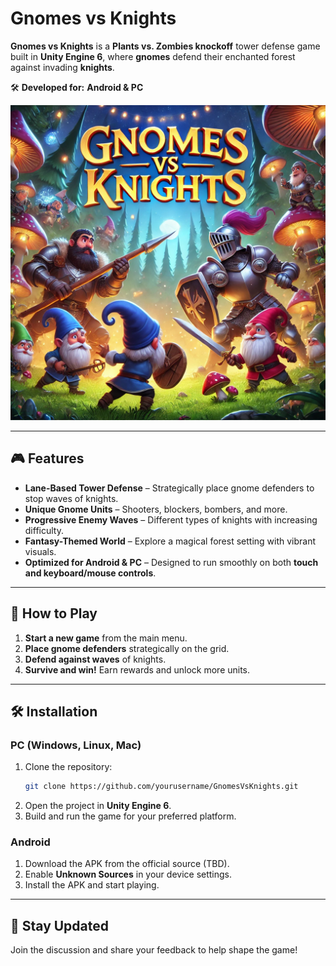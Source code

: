 # Gnomes vs Knights

**Gnomes vs Knights** is a **Plants vs. Zombies knockoff** tower defense game built in **Unity Engine 6**, where **gnomes** defend their enchanted forest against invading **knights**.

🛠 **Developed for:** **Android & PC**  

![Gnomes vs Knights](GnomeVsKnights/Assets/Images/GnomesvsKnightsTitle2.png)

---

## 🎮 Features
- **Lane-Based Tower Defense** – Strategically place gnome defenders to stop waves of knights.
- **Unique Gnome Units** – Shooters, blockers, bombers, and more.
- **Progressive Enemy Waves** – Different types of knights with increasing difficulty.
- **Fantasy-Themed World** – Explore a magical forest setting with vibrant visuals.
- **Optimized for Android & PC** – Designed to run smoothly on both **touch and keyboard/mouse controls**.

---

## 📜 How to Play
1. **Start a new game** from the main menu.
2. **Place gnome defenders** strategically on the grid.
3. **Defend against waves** of knights.
4. **Survive and win!** Earn rewards and unlock more units.

---

## 🛠️ Installation

### **PC (Windows, Linux, Mac)**
1. Clone the repository:
   ```sh
   git clone https://github.com/yourusername/GnomesVsKnights.git
   ```
2. Open the project in **Unity Engine 6**.
3. Build and run the game for your preferred platform.

### **Android**
1. Download the APK from the official source (TBD).
2. Enable **Unknown Sources** in your device settings.
3. Install the APK and start playing.

---

## 📢 Stay Updated

Join the discussion and share your feedback to help shape the game!

